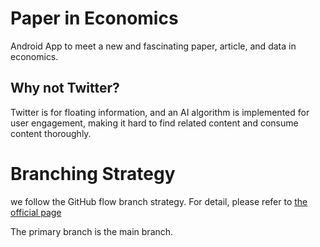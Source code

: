 # Paper in Economics
Android App to meet a new and fascinating paper, article, and data in economics.

## Why not Twitter?

Twitter is for floating information, and an AI algorithm is implemented for user engagement, making it hard to find related content and consume content thoroughly.


# Branching Strategy
we follow the GitHub flow branch strategy.
For detail, please refer to [the official page](https://docs.github.com/en/get-started/quickstart/github-flow)

The primary branch is the main branch.
